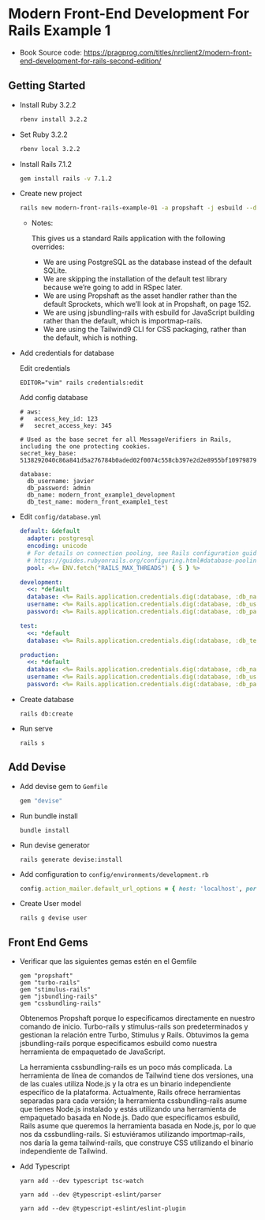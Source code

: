# Modern Front-End Development For Rails Example 1

- Book Source code: https://pragprog.com/titles/nrclient2/modern-front-end-development-for-rails-second-edition/

## Getting Started

- Install Ruby 3.2.2
  ~~~bash
  rbenv install 3.2.2
  ~~~

- Set Ruby 3.2.2
  ~~~bash
  rbenv local 3.2.2
  ~~~

- Install Rails 7.1.2
  ~~~bash
  gem install rails -v 7.1.2
  ~~~

- Create new project
  ~~~bash
  rails new modern-front-rails-example-01 -a propshaft -j esbuild --database postgresql --skip-test --css tailwind
  ~~~

  - Notes:
      
    This gives us a standard Rails application with the following overrides:

    - We are using PostgreSQL as the database instead of the default SQLite.
    - We are skipping the installation of the default test library because we’re going to add in RSpec later.
    - We are using Propshaft as the asset handler rather than the default Sprockets, which we’ll look at in Propshaft, on page 152.
    - We are using jsbundling-rails with esbuild for JavaScript building rather than the default, which is importmap-rails.
    - We are using the Tailwind9 CLI for CSS packaging, rather than the default, which is nothing.

- Add credentials for database

  Edit credentials
  ~~~
  EDITOR="vim" rails credentials:edit
  ~~~

  Add config database
  ~~~
  # aws:
  #   access_key_id: 123
  #   secret_access_key: 345

  # Used as the base secret for all MessageVerifiers in Rails, including the one protecting cookies.
  secret_key_base: 5138292040c86a841d5a276784b0aded02f0074c558cb397e2d2e8955bf10979879d9f98586d6c2c0647c3bd160597d1fcb6dcbf0eed1f4b8bf1ef2036292849

  database:
    db_username: javier
    db_password: admin
    db_name: modern_front_example1_development
    db_test_name: modern_front_example1_test

  ~~~

- Edit `config/database.yml`
  ~~~yml
  default: &default
    adapter: postgresql
    encoding: unicode
    # For details on connection pooling, see Rails configuration guide
    # https://guides.rubyonrails.org/configuring.html#database-pooling
    pool: <%= ENV.fetch("RAILS_MAX_THREADS") { 5 } %>

  development:
    <<: *default
    database: <%= Rails.application.credentials.dig(:database, :db_name) %>
    username: <%= Rails.application.credentials.dig(:database, :db_username) %>
    password: <%= Rails.application.credentials.dig(:database, :db_password) %>

  test:
    <<: *default
    database: <%= Rails.application.credentials.dig(:database, :db_test_name) %>

  production:
    <<: *default
    database: <%= Rails.application.credentials.dig(:database, :db_name) %>
    username: <%= Rails.application.credentials.dig(:database, :db_username) %>
    password: <%= Rails.application.credentials.dig(:database, :db_password) %>
  ~~~

- Create database
  ~~~
  rails db:create
  ~~~

- Run serve
  ~~~
  rails s
  ~~~

## Add Devise

- Add devise gem to `Gemfile`
  ~~~rb
  gem "devise"
  ~~~

- Run bundle install
  ~~~
  bundle install
  ~~~

- Run devise generator
  ~~~
  rails generate devise:install
  ~~~

- Add configuration to `config/environments/development.rb`
  ~~~rb
  config.action_mailer.default_url_options = { host: 'localhost', port: 3000 }
  ~~~

- Create User model
  ~~~
  rails g devise user
  ~~~

## Front End Gems

- Verificar que las siguientes gemas estén en el Gemfile
  ~~~
  gem "propshaft"
  gem "turbo-rails"
  gem "stimulus-rails"
  gem "jsbundling-rails"
  gem "cssbundling-rails"
  ~~~

  Obtenemos Propshaft porque lo especificamos directamente en nuestro comando de inicio. Turbo-rails y stimulus-rails son predeterminados y gestionan la relación entre Turbo, Stimulus y Rails. Obtuvimos la gema jsbundling-rails porque especificamos esbuild como nuestra herramienta de empaquetado de JavaScript.

  La herramienta cssbundling-rails es un poco más complicada. La herramienta de línea de comandos de Tailwind tiene dos versiones, una de las cuales utiliza Node.js y la otra es un binario independiente específico de la plataforma. Actualmente, Rails ofrece herramientas separadas para cada versión; la herramienta cssbundling-rails asume que tienes Node.js instalado y estás utilizando una herramienta de empaquetado basada en Node.js. Dado que especificamos esbuild, Rails asume que queremos la herramienta basada en Node.js, por lo que nos da cssbundling-rails. Si estuviéramos utilizando importmap-rails, nos daría la gema tailwind-rails, que construye CSS utilizando el binario independiente de Tailwind.

- Add Typescript
  ~~~
  yarn add --dev typescript tsc-watch

  yarn add --dev @typescript-eslint/parser

  yarn add --dev @typescript-eslint/eslint-plugin
  ~~~
